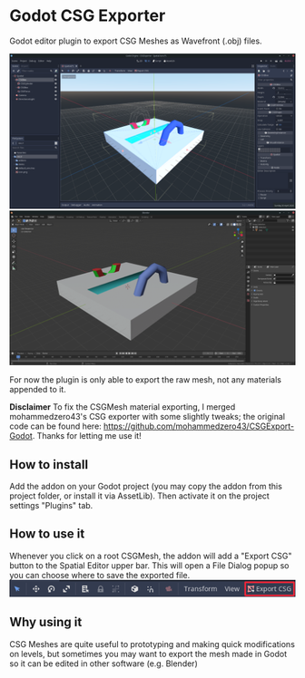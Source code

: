 # Godot CSG Exporter
Godot editor plugin to export CSG Meshes as Wavefront (.obj) files.

![Godot CSG Mesh](screenshots/godot_screenshot.png)
![Exporter Wavefront Mesh on Blender](screenshots/blender_screenshot.png)

For now the plugin is only able to export the raw mesh, not any materials appended to it.

**Disclaimer** To fix the CSGMesh material exporting, I merged mohammedzero43's CSG exporter with some slightly tweaks; the original code can be found here: https://github.com/mohammedzero43/CSGExport-Godot. Thanks for letting me use it!

## How to install
Add the addon on your Godot project (you may copy the addon from this project folder, or install it via AssetLib). Then activate it on the project settings "Plugins" tab.

## How to use it
Whenever you click on a root CSGMesh, the addon will add a "Export CSG" button to the Spatial Editor upper bar. This will open a File Dialog popup so you can choose where to save the exported file.
![Exporter option on Godot spatial container](screenshots/exporter_option.png)

## Why using it
CSG Meshes are quite useful to prototyping and making quick modifications on levels, but sometimes you may want to export the mesh made in Godot so it can be edited in other software (e.g. Blender)
